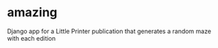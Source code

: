 amazing
=======

Django app for a Little Printer publication that generates a random maze with each edition